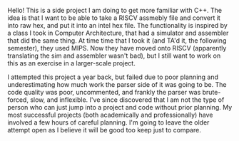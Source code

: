 Hello!
This is a side project I am doing to get more familiar with C++. The idea is that I want to be able to take a RISCV assmebly file and convert it into raw hex, and put it into an intel hex file.  The functionality is inspired by a class I took in Computer Architecture, that had a simulator and assembler that did the same thing. At time time that I took it (and TA'd it, the following semester), they used MIPS. Now they have moved onto RISCV (apparently translating the sim and assembler wasn't bad), but I still want to work on this as an exercise in a larger-scale project.

I attempted this project a year back, but failed due to poor planning and underestimating how much work the parser side of it was going to be. The code quality was poor, uncommented, and frankly the parser was brute-forced, slow, and inflexible. I've since discovered that I am not the type of person who can just jump into a project and code without prior planning. My most successful projects (both academically and professionally) have involved a few hours of careful planning. I'm going to leave the older attempt open as I believe it will be good too keep just to compare.
